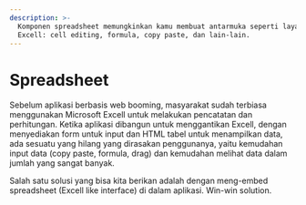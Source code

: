 ```yaml
---
description: >-
  Komponen spreadsheet memungkinkan kamu membuat antarmuka seperti layaknya
  Excell: cell editing, formula, copy paste, dan lain-lain.
---
```


# Spreadsheet

Sebelum aplikasi berbasis web booming, masyarakat sudah terbiasa menggunakan Microsoft Excell untuk melakukan pencatatan dan perhitungan. Ketika aplikasi dibangun untuk menggantikan Excell, dengan menyediakan form untuk input dan HTML tabel untuk menampilkan data, ada sesuatu yang hilang yang dirasakan penggunanya, yaitu kemudahan input data \(copy paste, formula, drag\) dan kemudahan melihat data dalam jumlah yang sangat banyak.

Salah satu solusi yang bisa kita berikan adalah dengan meng-embed spreadsheet \(Excell like interface\) di dalam aplikasi. Win-win solution.


